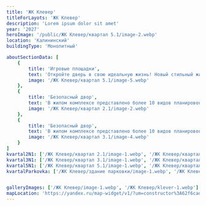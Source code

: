 ```yaml
---
title: 'ЖК Клевер'
titleForLayots: 'ЖК Клевер'
description: 'Lorem ipsum dolor sit amet'
year: '2027'
heroImage: '/public/ЖК Клевер/квартал 5.1/image-2.webp'
location: 'Калининский'
buildingType: 'Монолитный'

aboutSectionData: [
    {
        title: 'Игровые площадки',
        text: 'Откройте дверь в свою идеальную жизнь! Новый стильный жилой комплекс — ваш личный рай! Комфорт, уют, и безграничные возможности ждут вас здесь! Наши улицы — путь к счастью, наши дворы — оазис умиротворения! Инфраструктура, которая удовлетворит все ваши потребности! Выберите комфортное место проживания, выберите наш жилой комплекс!»',
        image: '/ЖК Клевер/квартал 5.1/image-5.webp'
    },
    {
        title: 'Безопасный двор',
        text: 'В жилом комплексе представлено более 10 видов планировок, некоторые из них, предусматривают большие панорамные окна.',
        image: '/ЖК Клевер/квартал 2.1/image-2.webp'
    },
    {
        title: 'Безопасный двор',
        text: 'В жилом комплексе представлено более 10 видов планировок, некоторые из них, предусматривают большие панорамные окна.',
        image: '/ЖК Клевер/квартал 3.1/image-4.webp'
    }
]
kvartal2N1: ['/ЖК Клевер/квартал 2.1/image-1.webp', '/ЖК Клевер/квартал 2.1/image-2.webp', '/ЖК Клевер/квартал 2.1/image-3.webp', '/ЖК Клевер/квартал 2.1/image-4.webp', '/ЖК Клевер/квартал 2.1/image-5.webp']
kvartal3N1: ['/ЖК Клевер/квартал 3.1/image-1.webp', '/ЖК Клевер/квартал 3.1/image-2.webp', '/ЖК Клевер/квартал 3.1/image-3.webp', '/ЖК Клевер/квартал 3.1/image-4.webp', '/ЖК Клевер/квартал 3.1/image-5.webp',]
kvartal5N1: ['/ЖК Клевер/квартал 5.1/image-1.webp', '/ЖК Клевер/квартал 5.1/image-2.webp', '/ЖК Клевер/квартал 5.1/image-3.webp', '/ЖК Клевер/квартал 5.1/image-4.webp', '/ЖК Клевер/квартал 5.1/image-5.webp']
kvartalParkovka: ['/ЖК Клевер/здание парковки/image-1.webp', '/ЖК Клевер/здание парковки/image-2.webp', '/ЖК Клевер/здание парковки/image-3.webp', '/ЖК Клевер/здание парковки/image-4.webp', '/ЖК Клевер/здание парковки/image-5.webp']


galleryImages: ['/ЖК Клевер/image-1.webp', '/ЖК Клевер/klever-1.webp']
mapLocation: 'https://yandex.ru/map-widget/v1/?um=constructor%3A62f6cad65625e6353ab9bf77cf0eb2922b2f7a5bd5caea85056d84f17775987c&amp;source=constructor'
---
```

